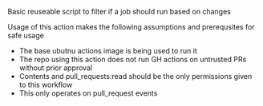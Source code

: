 Basic reuseable script to filter if a job should run based on changes

Usage of this action makes the following assumptions and prerequsites for safe usage

* The base ubutnu actions image is being used to run it
* The repo using this action does not run GH actions on untrusted PRs without prior approval
* Contents and pull_requests:read should be the only permissions given to this workflow
* This only operates on pull_request events 
